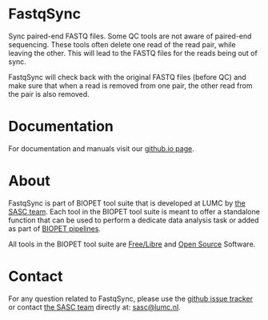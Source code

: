 # FastqSync


Sync paired-end FASTQ files.
Some QC tools are not aware of paired-end sequencing. These tools
often delete one read of the read pair, while leaving the other. This will lead
to the FASTQ files for the reads being out of sync.

FastqSync will check back with the original FASTQ files (before QC) and
make sure that when a read is removed from one pair, the other read from
the pair is also removed.
    

# Documentation

For documentation and manuals visit our [github.io page](https://biopet.github.io/fastqsync).

# About


FastqSync is part of BIOPET tool suite that is developed at LUMC by [the SASC team](http://sasc.lumc.nl/).
Each tool in the BIOPET tool suite is meant to offer a standalone function that can be used to perform a
dedicate data analysis task or added as part of [BIOPET pipelines](http://biopet-docs.readthedocs.io/en/latest/).

All tools in the BIOPET tool suite are [Free/Libre](https://www.gnu.org/philosophy/free-sw.html) and
[Open Source](https://opensource.org/osd) Software.
    

# Contact


<p>
  <!-- Obscure e-mail address for spammers -->
For any question related to FastqSync, please use the
<a href='https://github.com/biopet/fastqsync/issues'>github issue tracker</a>
or contact
 <a href='http://sasc.lumc.nl/'>the SASC team</a> directly at: <a href='&#109;&#97;&#105;&#108;&#116;&#111;&#58;&#115;&#97;&#115;&#99;&#64;&#108;&#117;&#109;&#99;&#46;&#110;&#108;'>
&#115;&#97;&#115;&#99;&#64;&#108;&#117;&#109;&#99;&#46;&#110;&#108;</a>.
</p>

     

